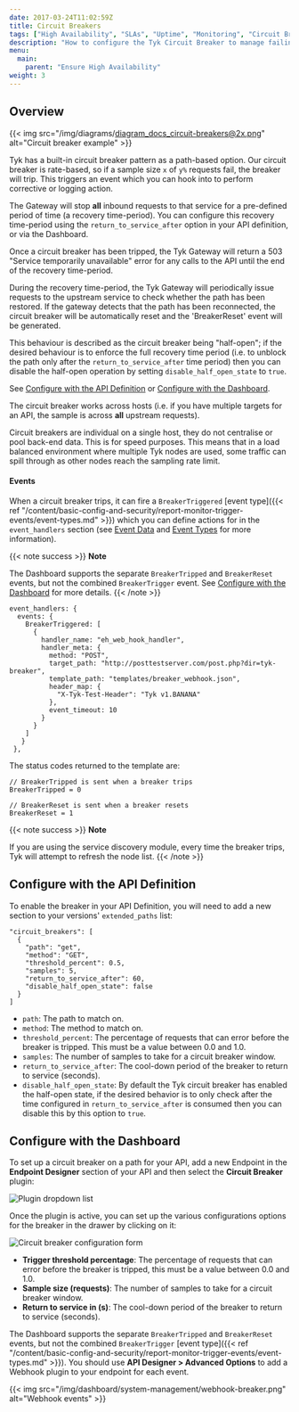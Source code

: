 ```yaml
---
date: 2017-03-24T11:02:59Z
title: Circuit Breakers
tags: ["High Availability", "SLAs", "Uptime", "Monitoring", "Circuit Breaker"]
description: "How to configure the Tyk Circuit Breaker to manage failing requests"
menu:
  main:
    parent: "Ensure High Availability"
weight: 3 
---
```


## Overview

{{< img src="/img/diagrams/diagram_docs_circuit-breakers@2x.png" alt="Circuit breaker example" >}}

Tyk has a built-in circuit breaker pattern as a path-based option. Our circuit breaker is rate-based, so if a sample size `x` of `y%` requests fail, the breaker will trip.  This triggers an event which you can hook into to perform corrective or logging action. 

The Gateway will stop **all** inbound requests to that service for a pre-defined period of time (a recovery time-period). You can configure this recovery time-period using the `return_to_service_after` option in your API definition, or via the Dashboard.

Once a circuit breaker has been tripped, the Tyk Gateway will return a 503 "Service temporarily unavailable" error for any calls to the API until the end of the recovery time-period.

During the recovery time-period, the Tyk Gateway will periodically issue requests to the upstream service to check whether the path has been restored. If the gateway detects that the path has been reconnected, the circuit breaker will be automatically reset and the 'BreakerReset' event will be generated.

This behaviour is described as the circuit breaker being "half-open"; if the desired behaviour is to enforce the full recovery time period (i.e. to unblock the path only after the `return_to_service_after` time period) then you can disable the half-open operation by setting `disable_half_open_state` to `true`.

See [Configure with the API Definition](#configure-with-the-api-definition) or [Configure with the Dashboard](#configure-with-the-dashboard).

The circuit breaker works across hosts (i.e. if you have multiple targets for an API, the sample is across **all** upstream requests).

Circuit breakers are individual on a single host, they do not centralise or pool back-end data. This is for speed purposes. This means that in a load balanced environment where multiple Tyk nodes are used, some traffic can spill through as other nodes reach the sampling rate limit.

#### Events

When a circuit breaker trips, it can fire a `BreakerTriggered` [event type]({{< ref "/content/basic-config-and-security/report-monitor-trigger-events/event-types.md" >}}) which you can define actions for in the `event_handlers` section (see [Event Data](/docs/basic-config-and-security/report-monitor-trigger-events/event-data/) and [Event Types](/docs/basic-config-and-security/report-monitor-trigger-events/event-types/) for more information).

{{< note success >}}
**Note**  

The Dashboard supports the separate `BreakerTripped` and `BreakerReset` events, but not the combined `BreakerTrigger` event. See [Configure with the Dashboard](#configure-with-the-dashboard) for more details.
{{< /note >}}

```{.copyWrapper}
event_handlers: {
  events: {
    BreakerTriggered: [
      {
        handler_name: "eh_web_hook_handler",
        handler_meta: {
          method: "POST",
          target_path: "http://posttestserver.com/post.php?dir=tyk-breaker",
          template_path: "templates/breaker_webhook.json",
          header_map: {
            "X-Tyk-Test-Header": "Tyk v1.BANANA"
          },
          event_timeout: 10
        }
      }
    ]
   }
 },
```

The status codes returned to the template are:

```
// BreakerTripped is sent when a breaker trips
BreakerTripped = 0

// BreakerReset is sent when a breaker resets
BreakerReset = 1
```

{{< note success >}}
**Note**  

If you are using the service discovery module, every time the breaker trips, Tyk will attempt to refresh the node list.
{{< /note >}}



## Configure with the API Definition

To enable the breaker in your API Definition, you will need to add a new section to your versions' `extended_paths` list:

```{.copyWrapper}
"circuit_breakers": [
  {
    "path": "get",
    "method": "GET",
    "threshold_percent": 0.5,
    "samples": 5,
    "return_to_service_after": 60,
    "disable_half_open_state": false
  }
]
```

*   `path`: The path to match on.
*   `method`: The method to match on.
*   `threshold_percent`: The percentage of requests that can error before the breaker is tripped. This must be a value between 0.0 and 1.0.
*   `samples`: The number of samples to take for a circuit breaker window.
*   `return_to_service_after`: The cool-down period of the breaker to return to service (seconds).
*   `disable_half_open_state`: By default the Tyk circuit breaker has enabled the half-open state, if the desired behavior is to only check after the time configured in `return_to_service_after` is consumed then you can disable this by this option to `true`.

## Configure with the Dashboard

To set up a circuit breaker on a path for your API, add a new Endpoint in the **Endpoint Designer** section of your API and then select the **Circuit Breaker** plugin:

![Plugin dropdown list](/docs/img/2.10/circuit_breaker.png)

Once the plugin is active, you can set up the various configurations options for the breaker in the drawer by clicking on it:

![Circuit breaker configuration form](/docs/img/2.10/ciruit_breaker_settings.png)

*   **Trigger threshold percentage**: The percentage of requests that can error before the breaker is tripped, this must be a value between 0.0 and 1.0.
*   **Sample size (requests)**: The number of samples to take for a circuit breaker window.
*   **Return to service in (s)**: The cool-down period of the breaker to return to service (seconds).

The Dashboard supports the separate `BreakerTripped` and `BreakerReset` events, but not the combined `BreakerTrigger` [event type]({{< ref "/content/basic-config-and-security/report-monitor-trigger-events/event-types.md" >}}). You should use **API Designer > Advanced Options** to add a Webhook plugin to your endpoint for each event.

{{< img src="/img/dashboard/system-management/webhook-breaker.png" alt="Webhook events" >}}

